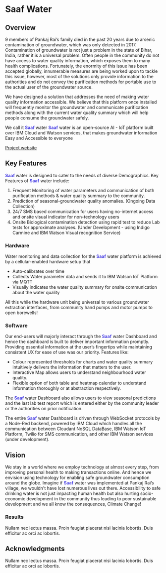 # Saaf Water

## Overview

9 members of Pankaj Rai’s family died in the past 20 years due to arsenic contamination of groundwater, which was only detected in 2017. Contamination of groundwater is not just a problem in the state of Bihar, India, rather it is a universal problem. Often people in the community do not have access to water quality information, which exposes them to many health complications. Fortunately, the enormity of this issue has been accepted globally, innumerable measures are being worked upon to tackle this issue, however, most of the solutions only provide information to the authorities and do not convey the purification methods for portable use to the actual user of the groundwater source.
 
We have designed a solution that addresses the need of making water quality information accessible. We believe that this platform once installed will frequently monitor the groundwater and communicate purification methods along with the current water quality summary which will help people consume the groundwater safely. 

We call it <b><font style="color:#4F46E5"> Saaf</font> </b> water
<b><font style="color:#4F46E5"> Saaf</font></b> water is an open-source AI - IoT platform built over IBM Cloud and Watson services, that makes groundwater information Easy and Accessible to everyone

[Project website]()

## Key Features

<b><font style="color:#4F46E5"> Saaf</font> </b> water is designed to cater to the needs of diverse Demographics. Key Features of <b><font style="color:#4F46E5"> Saaf</font></b> water include:   
1. Frequent Monitoring of water parameters and communication of both purification methods & water quality summary to the community.
2. Prediction of seasonal-groundwater quality anomalies. (Ongoing Data Collection)
3. 24/7 SMS based communication for users having no-internet access and onsite visual indicator for non-technology users 
4. Onsite Biological contamination detection using rapid test to reduce Lab tests for approximate analyses. (Under Development - using Indigo Carmine and IBM Watson Visual recognition Service)

### Hardware

Water monitoring and data collection for the <b><font style="color:#4F46E5"> Saaf</font></b> water
 platform is achieved by a cellular-enabled hardware setup that

- Auto-calibrates over time
- Collects Water parameter data and sends it to IBM Watson IoT Platform via MQTT 
- Visually indicates the water quality summary for onsite communication about the water quality

All this while the hardware unit being universal to various groundwater extraction interfaces, from community hand pumps and motor pumps to open borewells!

### Software

Our end-users will majorly interact through the <b><font style="color:#4F46E5" type="Roboto"> Saaf</font></b> water Dashboard and hence the dashboard is built to deliver important information promptly. Providing essential information at the user’s fingertips while maintaining consistent UX for ease of use was our priority. Features like:

- Colour represented thresholds for charts and water quality summary intuitively delivers the information that matters to the user.
- Interactive Map allows users to understand neighbourhood water quality.
- Flexible option of both table and heatmap calendar to understand information thoroughly or at abstraction respectively.

The <b><font style="color:#4F46E5" type="Roboto"> Saaf</font></b> water Dashboard also allows users to view seasonal predictions and the last lab test report which is entered either by the community leader or the authorities on prior notification. 
 
The entire <b><font style="color:#4F46E5" type="Roboto"> Saaf</font></b> water Dashboard is driven through WebSocket protocols by a Node-Red backend, powered by IBM Cloud which handles all the communication between Cloudant NoSQL DataBase, IBM Watson IoT Platform, Twilio for SMS communication, and other IBM Watson services (under development).   

## Vision

We stay in a world where we employ technology at almost every step, from improving personal health to making transactions online. And hence we envision using technology for enabling safe groundwater consumption around the globe. Imagine if <b><font style="color:#4F46E5" type="Roboto"> Saaf</font></b> water was implemented at Pankaj Rai’s village, we wouldn't have lost numerous lives out there. Accessibility to safe drinking water is not just impacting  human health but also hurting socio-economic development in the community thus leading to poor sustainable development and we all know the consequences, Climate Change! 

### Results

Nullam nec lectus massa. Proin feugiat placerat nisi lacinia lobortis. Duis efficitur ac orci ac lobortis.

## Acknowledgments

Nullam nec lectus massa. Proin feugiat placerat nisi lacinia lobortis. Duis efficitur ac orci ac lobortis.
